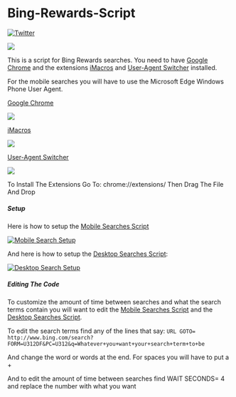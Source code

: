 # Bing-Rewards-Script
[![Twitter](https://img.shields.io/twitter/follow/Darth4212.svg?style=social)](https://twitter.com/Darth4212)

![](https://6qhccw.bn1301.livefilestore.com/y3m9xNm3EGoOR0WajyrVYO5RoZvxYny5QjeuKloftTWKMUYNL7MQYSLBSI_et0R03VOTNpbx6rOjsy0B5LuWN6SKc9512XFbvyAdz8_1c8d1PDA1l4Kx4lhS9H-hsZQD-Y-028g08JrpMHOk_bjH51c9ocPhq1jh099eCn-fsBxGoI?width=300&height=150&cropmode=none)


This is a script for Bing Rewards searches. You need to have [Google Chrome](https://onedrive.live.com/download?cid=F0F86193D07177B0&resid=F0F86193D07177B0%214160&authkey=ADBIhYjgvXsMIR40) and the extensions [iMacros](https://onedrive.live.com/download?cid=F0F86193D07177B0&resid=F0F86193D07177B0%214158&authkey=ANHtiBdVYcfyYlc) and [User-Agent Switcher](https://onedrive.live.com/download?cid=F0F86193D07177B0&resid=F0F86193D07177B0%214159&authkey=AJs_4OjOsT6y8D8) installed.

For the mobile searches you will have to use the Microsoft Edge Windows Phone User Agent.

[Google Chrome](https://onedrive.live.com/download?cid=F0F86193D07177B0&resid=F0F86193D07177B0%214160&authkey=ADBIhYjgvXsMIR4)

[<img src="https://www.google.com/chrome/assets/common/images/chrome_logo_2x.png?mmfb=a5234ae3c4265f687c7fffae2760a907(https://onedrive.live.com/download?cid=F0F86193D07177B0&resid=F0F86193D07177B0%214160&authkey=ADBIhYjgvXsMIR40">
](https://onedrive.live.com/download?cid=F0F86193D07177B0&resid=F0F86193D07177B0%214160&authkey=ADBIhYjgvXsMIR40)

[iMacros](https://onedrive.live.com/download?cid=F0F86193D07177B0&resid=F0F86193D07177B0%214158&authkey=ANHtiBdVYcfyYlc)

<a href="https://onedrive.live.com/download?cid=F0F86193D07177B0&resid=F0F86193D07177B0%214158&authkey=ANHtiBdVYcfyYlc"><img src="http://tse1.mm.bing.net/th?&id=OIP.M448fa9dc1f7281af584113114284a090o0&w=198&h=175&c=0&pid=1.9&rs=0&p=0&r=0" align="absmiddle"></a>

[User-Agent Switcher](https://onedrive.live.com/download?cid=F0F86193D07177B0&resid=F0F86193D07177B0%214159&authkey=AJs_4OjOsT6y8D8)

<a href="https://onedrive.live.com/download?cid=F0F86193D07177B0&resid=F0F86193D07177B0%214159&authkey=AJs_4OjOsT6y8D8"><img src="https://lh3.googleusercontent.com/Y-uvYRYxDoFd6WEytMwtNeFxszgkAjPwlLUKGmAvhkSkVnD1CPh2zpCd2FnVi3RsgxSWYpD_bQ=s26-h26-e365-rw" align="absmiddle"></a>

To Install The Extensions Go To: chrome://extensions/ Then Drag The File And Drop

##### Setup

Here is how to setup the [Mobile Searches Script](https://github.com/Darth4212/Microsoft-Rewards-Auto-Search-Scripts/blob/master/Mobile%20Searches%20Script) 

[![](https://github.com/Darth4212/Img-Paste/blob/master/Mobile-Search-Macro-Setup.gif?raw=true "Mobile Search Setup")](https://www.youtube.com/watch?v=ntUn2Ee8hi4)

And here is how to setup the [Desktop Searches Script](https://github.com/Darth4212/Microsoft-Rewards-Auto-Search-Scripts/blob/master/Desktop%20Search%20Script):

[![](https://github.com/Darth4212/Img-Paste/blob/master/Bing%20Rewards%20Macro%20Setup.gif?raw=true "Desktop Search Setup")](https://www.youtube.com/watch?v=kuduqa_3FZg)


##### Editing The Code

To customize the amount of time between searches and what the search terms contain you will want to edit the [Mobile Searches Script](https://github.com/Darth4212/Microsoft-Rewards-Auto-Search-Scripts/blob/master/Mobile%20Searches%20Script) and the [Desktop Searches Script](https://github.com/Darth4212/Microsoft-Rewards-Auto-Search-Scripts/blob/master/Desktop%20Search%20Script).

To edit the search terms find any of the lines that say: `URL GOTO= http://www.bing.com/search?FORM=U312DF&PC=U312&q=Whatever+you+want+your+search+term+to+be`

And change the word or words at the end. For spaces you will have to put a +

And to edit the amount of time between searches find WAIT SECONDS= 4 and replace the number with what you want
